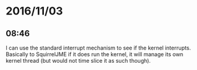 # 2016/11/03

## 08:46

I can use the standard interrupt mechanism to see if the kernel interrupts.
Basically to SquirrelJME if it does run the kernel, it will manage its own
kernel thread (but would not time slice it as such though).

